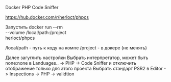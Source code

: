 Docker PHP Code Sniffer

https://hub.docker.com/r/herloct/phpcs

Запустить docker run --rm \
    --volume /local/path:/project \
    herloct/phpcs 
    
/local/path - путь к коду на компе
/project - в докере (не менять)

Далее загуглить настройки
Выбрать интерпретатор, может быть none:none в Landuages.. -> PHP -> Code Sniffer и отключить отображение только для этого проекта
Выбрать стандарт PSR2 в Editor -> Inspections -> PHP -> validtion 
